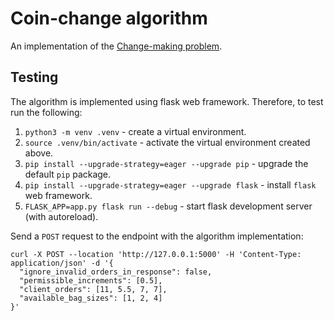 # Coin-change algorithm

An implementation of the [Change-making problem](https://en.wikipedia.org/wiki/Change-making_problem).

## Testing

The algorithm is implemented using flask web framework. Therefore, to test run the following:

1. `python3 -m venv .venv` - create a virtual environment.
2. `source .venv/bin/activate` - activate the virtual environment created above.
3. `pip install --upgrade-strategy=eager --upgrade pip` - upgrade the default `pip` package.
4. `pip install --upgrade-strategy=eager --upgrade flask` - install `flask` web framework.
5. `FLASK_APP=app.py flask run --debug` - start flask development server (with autoreload).

Send a `POST` request to the endpoint with the algorithm implementation:

```shell
curl -X POST --location 'http://127.0.0.1:5000' -H 'Content-Type: application/json' -d '{
  "ignore_invalid_orders_in_response": false,
  "permissible_increments": [0.5],
  "client_orders": [11, 5.5, 7, 7],
  "available_bag_sizes": [1, 2, 4]
}'
```